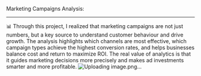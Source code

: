 Marketing Campaigns Analysis:

----------------------------------

📊 Through this project, I realized that marketing campaigns are not just numbers, but a key source to understand customer behaviour and drive growth. The analysis highlights which channels are most effective, which campaign types achieve the highest conversion rates, and helps businesses balance cost and return to maximize ROI. The real value of analytics is that it guides marketing decisions more precisely and makes ad investments smarter and more profitable.
![Uploading image.png…]()
